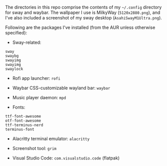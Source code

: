 The directories in this repo comprise the contents of my `~/.config` directory for sway and waybar.
The wallpaper I use is MilkyWay (`5120x2880.png`), and I've also included a screenshot of my sway desktop (`AsahiSwayM1Ultra.png`).

Following are the packages I've installed (from the AUR unless otherwise specified):

- Sway-related:
```
sway
swaybg
swayimg
swayimg
swaylock
```

- Rofi app launcher: `rofi`

- Waybar CSS-customizable wayland bar: `waybar`

- Music player daemon: `mpd`

- Fonts:
```
ttf-font-awesome
otf-font-awesome
ttf-terminus-nerd
terminus-font
```

- Alacritty terminal emulator: `alacritty`

- Screenshot tool: `grim`

- Visual Studio Code: `com.visualstudio.code` (flatpak)

